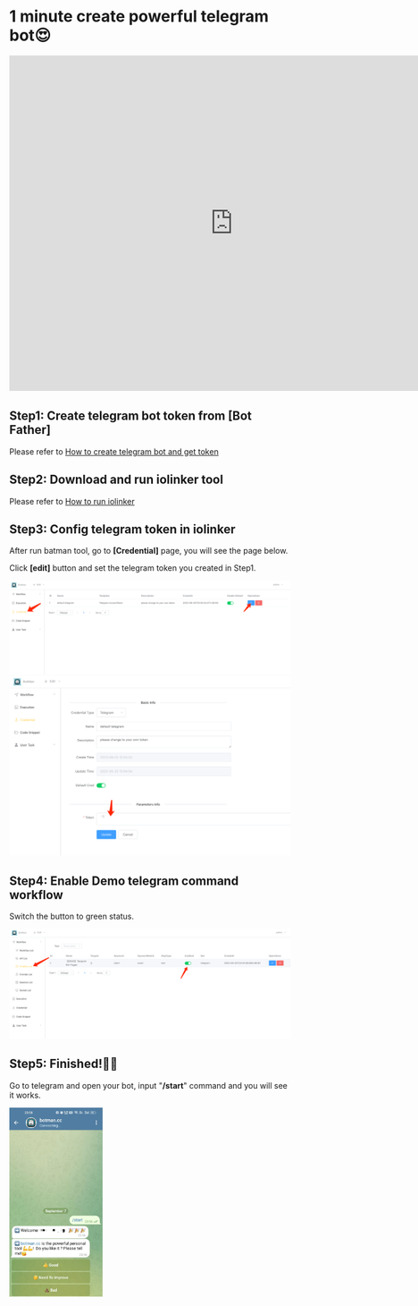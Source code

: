 # 1 minute create powerful telegram bot😍

<iframe width="800" height="600" src="https://www.youtube.com/embed/cGxT9cmANGw" frameborder="0" allowfullscreen></iframe>

## Step1: Create telegram bot token from [Bot Father]

Please refer to [How to create telegram bot and get token](how_to_create_telegram_bot_and_get_token.md)



## Step2: Download and run iolinker tool

Please refer to [How to run iolinker](how-to-run-iolinker.md)



## Step3: Config telegram token in iolinker

After run batman tool, go to **[Credential]** page, you will see the page below.

Click **[edit]** button and set the telegram token you created in Step1.

<img src="./img/1-minute-telegram-bot-1.png" alt="image-20230925230554923" style="zoom:50%;" />



<img src="./img/1-minute-telegram-bot-2.png" alt="image-20230925230731847" style="zoom:50%;" />



## Step4: Enable Demo telegram command workflow

Switch the button to green status.

<img src="./img/1-minute-telegram-bot-3.png" alt="image-20230925230935835" style="zoom:50%;" />



## Step5: Finished!🎉🎉

Go to telegram and open your bot, input "**/start**" command and you will see it works.

<img src="./img/bot-trigger-2.png" alt="image-20230908000324190" style="zoom: 33%;" />
